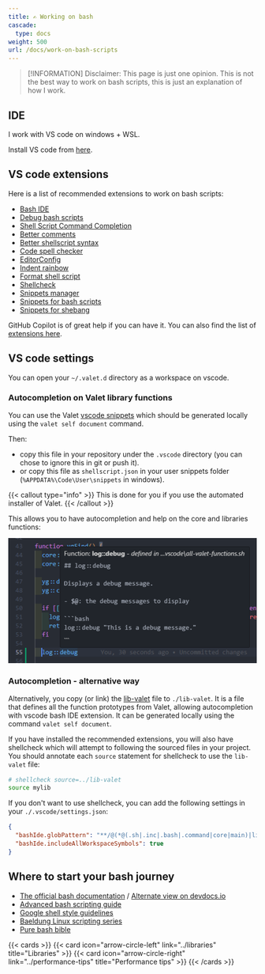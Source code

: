 ```yaml
---
title: ✍️ Working on bash
cascade:
  type: docs
weight: 500
url: /docs/work-on-bash-scripts
---
```


> [!INFORMATION]
> Disclaimer: This page is just one opinion. This is not the best way to work on bash scripts, this is just an explanation of how I work.

## IDE

I work with VS code on windows + WSL.

Install VS code from [here](https://code.visualstudio.com/download).

## VS code extensions

Here is a list of recommended extensions to work on bash scripts:

- [Bash IDE](https://marketplace.visualstudio.com/items?itemName=mads-hartmann.bash-ide-vscode)
- [Debug bash scripts](https://marketplace.visualstudio.com/items?itemName=rogalmic.bash-debug)
- [Shell Script Command Completion](https://marketplace.visualstudio.com/items?itemName=tetradresearch.vscode-h2o)
- [Better comments](https://marketplace.visualstudio.com/items?itemName=aaron-bond.better-comments)
- [Better shellscript syntax](https://marketplace.visualstudio.com/items?itemName=jeff-hykin.better-shellscript-syntax)
- [Code spell checker](https://marketplace.visualstudio.com/items?itemName=streetsidesoftware.code-spell-checker)
- [EditorConfig](https://marketplace.visualstudio.com/items?itemName=EditorConfig.EditorConfig)
- [Indent rainbow](https://marketplace.visualstudio.com/items?itemName=oderwat.indent-rainbow)
- [Format shell script](https://marketplace.visualstudio.com/items?itemName=foxundermoon.shell-format)
- [Shellcheck](https://marketplace.visualstudio.com/items?itemName=timonwong.shellcheck)
- [Snippets manager](https://marketplace.visualstudio.com/items?itemName=zjffun.snippetsmanager)
- [Snippets for bash scripts](https://marketplace.visualstudio.com/items?itemName=Remisa.shellman)
- [Snippets for shebang](https://marketplace.visualstudio.com/items?itemName=rpinski.shebang-snippets)

GitHub Copilot is of great help if you can have it. You can also find the list of [extensions here](https://github.com/jcaillon/valet/blob/latest/.vscode/extensions.json).

## VS code settings

You can open your `~/.valet.d` directory as a workspace on vscode.

### Autocompletion on Valet library functions

You can use the Valet [vscode snippets](https://github.com/jcaillon/valet/edit/main/extras/valet.code-snippets) which should be generated locally using the `valet self document` command.

Then:

- copy this file in your repository under the `.vscode` directory (you can chose to ignore this in git or push it).
- or copy this file as `shellscript.json` in your user snippets folder (`%APPDATA%\Code\User\snippets` in windows).

{{< callout type="info" >}}
This is done for you if you use the automated installer of Valet.
{{< /callout >}}

This allows you to have autocompletion and help on the core and libraries functions:

![autocompletion](image.png)

### Autocompletion - alternative way

Alternatively, you copy (or link) the [lib-valet](https://github.com/jcaillon/valet/blob/latest/extras/lib-valet) file to `./lib-valet`. It is a file that defines all the function prototypes from Valet, allowing autocompletion with vscode bash IDE extension. It can be generated locally using the command `valet self document`.

If you have installed the recommended extensions, you will also have shellcheck which will attempt to following the sourced files in your project. You should annotate each `source` statement for shellcheck to use the `lib-valet` file:

```bash
# shellcheck source=../lib-valet
source mylib
```

If you don't want to use shellcheck, you can add the following settings in your `./.vscode/settings.json`:

```json
{
  "bashIde.globPattern": "**/@(*@(.sh|.inc|.bash|.command|core|main)|lib-*)",
  "bashIde.includeAllWorkspaceSymbols": true
}
```

## Where to start your bash journey

- [The official bash documentation](https://www.gnu.org/software/bash/manual/bash.html) / [Alternate view on devdocs.io](https://devdocs.io/bash/)
- [Advanced bash scripting guide](https://tldp.org/LDP/abs/html/index.html)
- [Google shell style guidelines](https://google.github.io/styleguide/shellguide.html)
- [Baeldung Linux scripting series](https://www.baeldung.com/linux/linux-scripting-series)
- [Pure bash bible](https://github.com/dylanaraps/pure-bash-bible)

{{< cards >}}
  {{< card icon="arrow-circle-left" link="../libraries" title="Libraries" >}}
  {{< card icon="arrow-circle-right" link="../performance-tips" title="Performance tips" >}}
{{< /cards >}}
